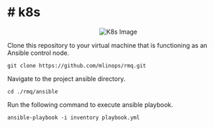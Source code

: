 <!DOCTYPE html>
<html>
<head>    
<h1># k8s</h1>
<div align="center">
    <img src="https://github.com/user-attachments/assets/c9378e87-b17e-4397-a979-a13432807b5f" alt="K8s Image">
</div>

Clone this repository to your virtual machine that is functioning as an Ansible control node.
```
git clone https://github.com/mlinops/rmq.git
```
Navigate to the project ansible directory.
```
cd ./rmq/ansible
```
Run the following command to execute ansible playbook.
```
ansible-playbook -i inventory playbook.yml
```
</body>
</html>
